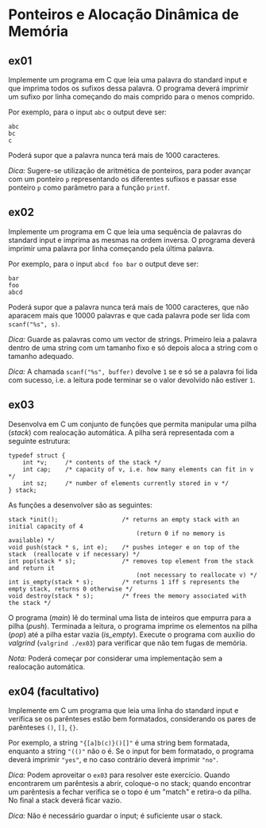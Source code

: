 # Ponteiros e Alocação Dinâmica de Memória

## ex01

Implemente um programa em C que leia uma palavra do standard input e que
imprima todos os sufixos dessa palavra.  O programa deverá imprimir um sufixo
por linha começando do mais comprido para o menos comprido.

Por exemplo, para o input `abc` o output deve ser:

    abc
    bc
    c

Poderá supor que a palavra nunca terá mais de 1000 caracteres.

*Dica:* Sugere-se utilização de aritmética de ponteiros, para poder avançar com
um ponteiro `p` representando os diferentes sufixos e passar esse ponteiro `p`
como parâmetro para a função `printf`.

## ex02

Implemente um programa em C que leia uma sequência de palavras do standard
input e imprima as mesmas na ordem inversa.  O programa deverá imprimir uma
palavra por linha começando pela última palavra.

Por exemplo, para o input `abcd foo bar` o output deve ser:

    bar
    foo
    abcd

Poderá supor que a palavra nunca terá mais de 1000 caracteres, que não aparacem
mais que 10000 palavras e que cada palavra pode ser lida com `scanf("%s", s)`.

*Dica:* Guarde as palavras como um vector de strings.  Primeiro leia a palavra
dentro de uma string com um tamanho fixo e só depois aloca a string com o
tamanho adequado.

*Dica:* A chamada `scanf("%s", buffer)` devolve `1` se e só se a palavra foi lida
com sucesso, i.e. a leitura pode terminar se o valor devolvido não estiver `1`.

## ex03

Desenvolva em C um conjunto de funções que permita manipular uma pilha
(_stack_) com realocação automática. A pilha será representada com a seguinte
estrutura:

    typedef struct {
        int *v;     /* contents of the stack */
        int cap;    /* capacity of v, i.e. how many elements can fit in v */
        int sz;     /* number of elements currently stored in v */
    } stack;

As funções a desenvolver são as seguintes:

    stack *init();                  /* returns an empty stack with an initial capacity of 4
                                        (return 0 if no memory is available) */
    void push(stack * s, int e);    /* pushes integer e on top of the stack  (reallocate v if necessary) */
    int pop(stack * s);             /* removes top element from the stack and return it
                                        (not necessary to reallocate v) */
    int is_empty(stack * s);        /* returns 1 iff s represents the empty stack, returns 0 otherwise */
    void destroy(stack * s);        /* frees the memory associated with the stack */

O programa (*main*) lê do terminal uma lista de inteiros que empurra para a pilha (*push*).
Terminada a leitura, o programa imprime os elementos na pilha (*pop*) até a pilha estar vazia (*is_empty*).
Execute o programa com auxílio do *valgrind* (`valgrind ./ex03`) para verificar que não tem fugas de memória.

*Nota:* Poderá começar por considerar uma implementação sem a realocação automática.

## ex04 (facultativo)

Implemente em C um programa que leia uma linha do standard input e verifica se
os parênteses estão bem formatados, considerando os pares de parênteses `()`,
`[]`, `{}`.

Por exemplo, a string `"{[a]b(c)}()[]"` é uma string bem formatada, enquanto a
string `"(()"` não o é.  Se o input for bem formatado, o programa deverá
imprimir `"yes"`, e no caso contrário deverá imprimir `"no"`.

*Dica:* Podem aproveitar o `ex03` para resolver este exercício. Quando
encontrarem um parêntesis a abrir, coloque-o no stack; quando encontrar um
parêntesis a fechar verifica se o topo é um "match" e retira-o da pilha.  No
final a stack deverá ficar vazio.

*Dica:* Não é necessário guardar o input; é suficiente usar o stack.
